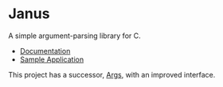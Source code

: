 # Janus

A simple argument-parsing library for C.

* [Documentation](http://www.dmulholl.com/docs/janus-c/)
* [Sample Application](https://github.com/dmulholl/janus-c/blob/master/src/example.c)

This project has a successor, [Args](https://github.com/dmulholl/args), with an improved interface.

